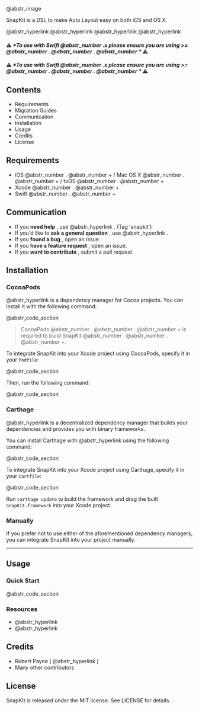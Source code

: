 @abstr_image 

SnapKit is a DSL to make Auto Layout easy on both iOS and OS X.

@abstr_hyperlink @abstr_hyperlink @abstr_hyperlink @abstr_hyperlink 

#### ⚠️ _*To use with Swift @abstr_number .x please ensure you are using >= @abstr_number . @abstr_number . @abstr_number *_ ⚠️

#### ⚠️ _*To use with Swift @abstr_number .x please ensure you are using >= @abstr_number . @abstr_number . @abstr_number *_ ⚠️

## Contents

  * Requirements
  * Migration Guides
  * Communication
  * Installation
  * Usage
  * Credits
  * License



## Requirements

  * iOS @abstr_number . @abstr_number + / Mac OS X @abstr_number . @abstr_number + / tvOS @abstr_number . @abstr_number +
  * Xcode @abstr_number . @abstr_number +
  * Swift @abstr_number . @abstr_number +



## Communication

  * If you **need help** , use @abstr_hyperlink . (Tag 'snapkit')
  * If you'd like to **ask a general question** , use @abstr_hyperlink .
  * If you **found a bug** , open an issue.
  * If you **have a feature request** , open an issue.
  * If you **want to contribute** , submit a pull request.



## Installation

### CocoaPods

@abstr_hyperlink is a dependency manager for Cocoa projects. You can install it with the following command:

@abstr_code_section 

> CocoaPods @abstr_number . @abstr_number . @abstr_number + is required to build SnapKit @abstr_number . @abstr_number . @abstr_number +.

To integrate SnapKit into your Xcode project using CocoaPods, specify it in your `Podfile`:

@abstr_code_section 

Then, run the following command:

@abstr_code_section 

### Carthage

@abstr_hyperlink is a decentralized dependency manager that builds your dependencies and provides you with binary frameworks.

You can install Carthage with @abstr_hyperlink using the following command:

@abstr_code_section 

To integrate SnapKit into your Xcode project using Carthage, specify it in your `Cartfile`:

@abstr_code_section 

Run `carthage update` to build the framework and drag the built `SnapKit.framework` into your Xcode project.

### Manually

If you prefer not to use either of the aforementioned dependency managers, you can integrate SnapKit into your project manually.

* * *

## Usage

### Quick Start

@abstr_code_section 

### Resources

  * @abstr_hyperlink 
  * @abstr_hyperlink 



## Credits

  * Robert Payne ( @abstr_hyperlink )
  * Many other contributors



## License

SnapKit is released under the MIT license. See LICENSE for details.
